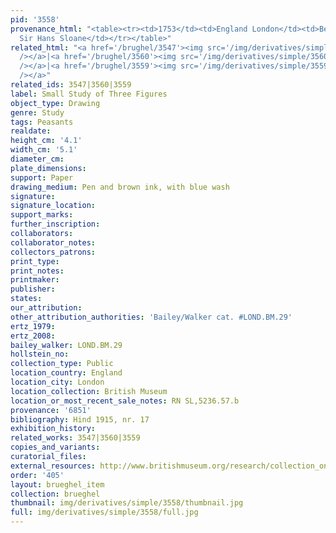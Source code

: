 ```yaml
---
pid: '3558'
provenance_html: "<table><tr><td>1753</td><td>England London</td><td>Bequeathed by
  Sir Hans Sloane</td></tr></table>"
related_html: "<a href='/brughel/3547'><img src='/img/derivatives/simple/3547/thumbnail.jpg'
  /></a>|<a href='/brughel/3560'><img src='/img/derivatives/simple/3560/thumbnail.jpg'
  /></a>|<a href='/brughel/3559'><img src='/img/derivatives/simple/3559/thumbnail.jpg'
  /></a>"
related_ids: 3547|3560|3559
label: Small Study of Three Figures
object_type: Drawing
genre: Study
tags: Peasants
realdate: 
height_cm: '4.1'
width_cm: '5.1'
diameter_cm: 
plate_dimensions: 
support: Paper
drawing_medium: Pen and brown ink, with blue wash
signature: 
signature_location: 
support_marks: 
further_inscription: 
collaborators: 
collaborator_notes: 
collectors_patrons: 
print_type: 
print_notes: 
printmaker: 
publisher: 
states: 
our_attribution: 
other_attribution_authorities: 'Bailey/Walker cat. #LOND.BM.29'
ertz_1979: 
ertz_2008: 
bailey_walker: LOND.BM.29
hollstein_no: 
collection_type: Public
location_country: England
location_city: London
location_collection: British Museum
location_or_most_recent_sale_notes: RN SL,5236.57.b
provenance: '6851'
bibliography: Hind 1915, nr. 17
exhibition_history: 
related_works: 3547|3560|3559
copies_and_variants: 
curatorial_files: 
external_resources: http://www.britishmuseum.org/research/collection_online/collection_object_details.aspx?objectId=712299&partId=1&searchText=SL%2C5236.57.a&page=1
order: '405'
layout: brueghel_item
collection: brueghel
thumbnail: img/derivatives/simple/3558/thumbnail.jpg
full: img/derivatives/simple/3558/full.jpg
---
```

